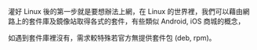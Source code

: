 
灌好 Linux 後的第一步就是要想辦法上網，在 Linux 的世界裡，我們可以藉由網路上的套件庫及鏡像站取得各式的套件，有些類似 Android, iOS 商城的概念，

如遇到套件庫裡沒有，需求較特殊若官方無提供套件包 (deb, rpm)。
